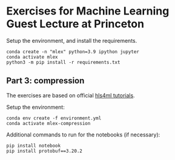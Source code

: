 # Exercises for Machine Learning Guest Lecture at Princeton

Setup the environment, and install the requirements.
```
conda create -n "mlex" python=3.9 ipython jupyter
conda activate mlex
python3 -m pip install -r requirements.txt
```

## Part 3: compression
The exercises are based on official [hls4ml tutorials](ihttps://github.com/fastmachinelearning/hls4ml-tutorial).

Setup the environment: 
```
conda env create -f environment.yml
conda activate mlex-compression
```

Additional commands to run for the notebooks (if necessary):
```
pip install notebook
pip install protobuf==3.20.2
```
